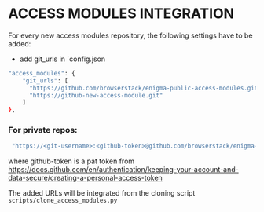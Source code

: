 # ACCESS MODULES INTEGRATION

For every new access modules repository, the following settings have to be added:
- add git_urls in `config.json
```bash
"access_modules": {
    "git_urls": [
      "https://github.com/browserstack/enigma-public-access-modules.git",
      "https://github-new-access-module.git"
    ]
},
```
### For private repos:
```bash
 "https://<git-username>:<github-token>@github.com/browserstack/enigma-public-access-modules.git"
```
where github-token is a pat token from https://docs.github.com/en/authentication/keeping-your-account-and-data-secure/creating-a-personal-access-token


The added URLs will be integrated from the cloning script `scripts/clone_access_modules.py`
